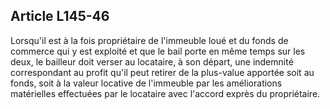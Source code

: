 Article L145-46
----
Lorsqu'il est à la fois propriétaire de l'immeuble loué et du fonds de commerce
qui y est exploité et que le bail porte en même temps sur les deux, le bailleur
doit verser au locataire, à son départ, une indemnité correspondant au profit
qu'il peut retirer de la plus-value apportée soit au fonds, soit à la valeur
locative de l'immeuble par les améliorations matérielles effectuées par le
locataire avec l'accord exprès du propriétaire.
